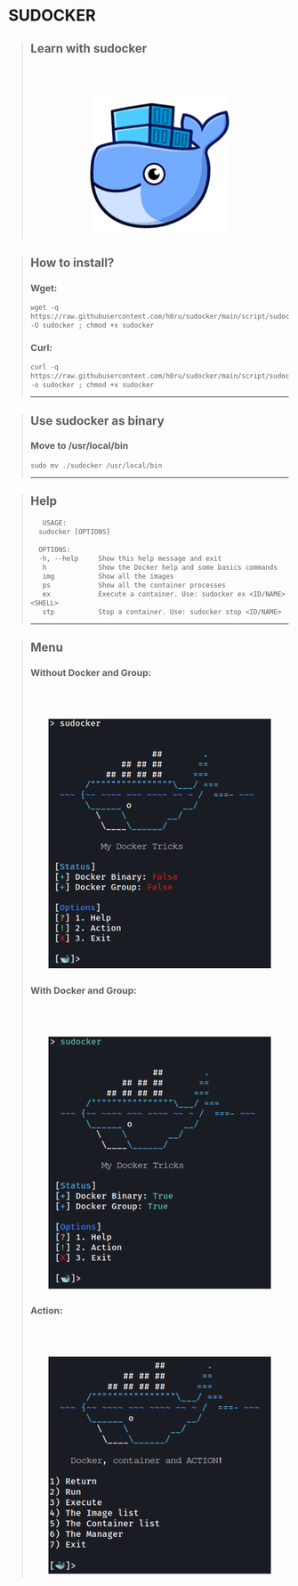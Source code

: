 # SUDOCKER
> ## Learn with sudocker
> <div align="center">
>  <h1> <img src="https://github.com/h0ru/sudocker/blob/main/sudocker.png" width="250px"></h1>
> </div>

> ## How to install?
> ### Wget:
> ```
> wget -q https://raw.githubusercontent.com/h0ru/sudocker/main/script/sudocker -O sudocker ; chmod +x sudocker
> ```
> ### Curl: 
> ```
> curl -q https://raw.githubusercontent.com/h0ru/sudocker/main/script/sudocker -o sudocker ; chmod +x sudocker
> ```
> ---

> ## Use sudocker as binary
> ### Move to /usr/local/bin  
> ```
> sudo mv ./sudocker /usr/local/bin
> ``` 
> ---

> ## Help
> ```
>    USAGE:
>   sudocker [OPTIONS]
>
>   OPTIONS:
>   -h, --help     Show this help message and exit
>    h             Show the Docker help and some basics commands
>    img           Show all the images
>    ps            Show all the container processes
>    ex            Execute a container. Use: sudocker ex <ID/NAME> <SHELL>
>    stp           Stop a container. Use: sudocker stop <ID/NAME>
>
> ``` 
> ---

> ## Menu
> ### Without Docker and Group:
> <div align="center">
>  <h1> <img src="https://github.com/h0ru/sudocker/blob/main/photos/docker_off.png" width="400px"></h1>
> </div>
>
> ### With Docker and Group: 
> <div align="center">
>  <h1> <img src="https://github.com/h0ru/sudocker/blob/main/photos/docker_on.png" width="400px"></h1>
> </div>
> 
> ### Action: 
> <div align="center">
>  <h1> <img src="https://github.com/h0ru/sudocker/blob/main/photos/action.png" width="400px"></h1>
> </div>
